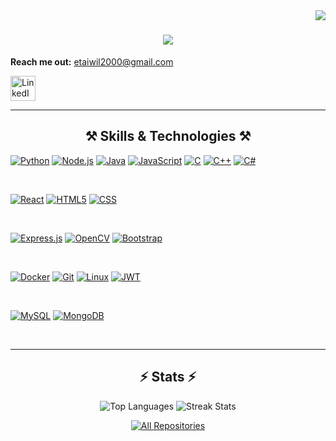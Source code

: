 <img align="right" src="https://visitor-badge.laobi.icu/badge?page_id=EtaiWilentzik.EtaiWilentzik" />

<h1 align="center">
    <img src="https://readme-typing-svg.herokuapp.com/?font=Righteous&size=35&center=true&vCenter=true&width=500&height=70&duration=3000&lines=Hi+there!+👋;+I'm+Etai+Wilentzik!;" />
</h1>

<p align="left">
    <strong>Reach me out:</strong> <a href="mailto:etaiwil2000@gmail.com">etaiwil2000@gmail.com</a>
</p>

<p align="left">
  <a href="https://www.linkedin.com/in/etai-wilentzik-b5a106212/" target="_blank" rel="noreferrer">
    <img src="https://cdn.icon-icons.com/icons2/805/PNG/96/linkedin_icon-icons.com_65929.png" alt="LinkedIn" width="40" height="40" />
  </a>
</p>

---
<h2 align="center">⚒️ Skills & Technologies ⚒️</h2>

<p align="left">
    <!-- Languages -->
    <a href="#"><img src="https://img.shields.io/badge/Python-3776AB?logo=python&logoColor=white" alt="Python" /></a>
    <a href="#"><img src="https://img.shields.io/badge/Node.js-6DA55F?&logo=node.js&logoColor=white" alt="Node.js" /></a>
    <a href="#"><img src="https://img.shields.io/badge/Java-ED8B00?logo=openjdk&logoColor=white" alt="Java" /></a>
    <a href="#"><img src="https://img.shields.io/badge/JavaScript-F7DF1E?logo=javascript&logoColor=white" alt="JavaScript" /></a>
    <a href="#"><img src="https://img.shields.io/badge/C-00599C?logo=c&logoColor=white" alt="C" /></a>
    <a href="#"><img src="https://img.shields.io/badge/C++-00599C?logo=c%2B%2B&logoColor=white" alt="C++" /></a>
    <a href="#"><img src="https://img.shields.io/badge/C%23-239120?logo=csharp&logoColor=white" alt="C#" /></a>
</p>

<br>

<p align="left">
    <!-- Front-End -->
    <a href="#"><img src="https://img.shields.io/badge/React-20232a?logo=react&logoColor=61DAFB" alt="React" /></a>
    <a href="#"><img src="https://img.shields.io/badge/HTML5-E34F26?logo=html5&logoColor=white" alt="HTML5" /></a>
    <a href="#"><img src="https://img.shields.io/badge/CSS-1572B6?logo=css3&logoColor=white" alt="CSS" /></a>
</p>
<br>

<p align="left">
    <!-- Frameworks -->
    <a href="#"><img src="https://img.shields.io/badge/Express.js-404d59?logo=express&logoColor=61DAFB" alt="Express.js" /></a>
    <a href="#"><img src="https://img.shields.io/badge/OpenCV-5C3EE8?logo=opencv&logoColor=white" alt="OpenCV" /></a>
    <a href="#"><img src="https://img.shields.io/badge/Bootstrap-7952B3?logo=bootstrap&logoColor=white" alt="Bootstrap" /></a>
</p>
<br>

<p align="left">
    <!-- Tools -->
    <a href="#"><img src="https://img.shields.io/badge/Docker-2496ED?logo=docker&logoColor=white" alt="Docker" /></a>
    <a href="#"><img src="https://img.shields.io/badge/Git-F05032?logo=git&logoColor=white" alt="Git" /></a>
    <a href="#"><img src="https://img.shields.io/badge/Linux-FCC624?logo=linux&logoColor=black" alt="Linux" /></a>
    <a href="#"><img src="https://img.shields.io/badge/JWT-black?logo=JSON%20web%20tokens&logoColor=white" alt="JWT" /></a>
</p>
<br>

<p align="left">
    <!-- Databases -->
    <a href="#"><img src="https://img.shields.io/badge/MySQL-4479A1?logo=mysql&logoColor=white" alt="MySQL" /></a>
    <a href="#"><img src="https://img.shields.io/badge/MongoDB-4ea94b?logo=mongodb&logoColor=white" alt="MongoDB" /></a>
</p>
<br>


---

<h2 align="center">⚡ Stats ⚡</h2>

<p align="center">
    <img src="https://github-readme-stats.vercel.app/api/top-langs/?username=EtaiWilentzik&theme=react&layout=compact" alt="Top Languages" />
    <img src="https://streak-stats.demolab.com/?user=EtaiWilentzik&count_private=true&theme=react&border_radius=10" alt="Streak Stats" />
</p>

<p align="center">
  <a href="https://github.com/EtaiWilentzik?tab=repositories" target="_blank">
    <img alt="All Repositories" title="All Repositories" src="https://img.shields.io/badge/-All%20Repos-2962FF?style=for-the-badge&logo=koding&logoColor=white" />
  </a>
</p>

